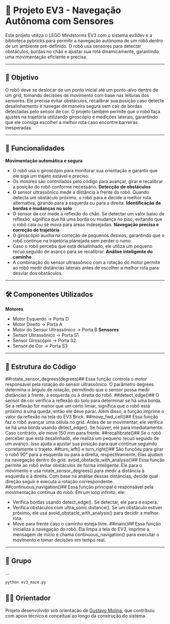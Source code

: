 # 🤖 Projeto EV3 - Navegação Autônoma com Sensores
Este projeto utiliza o LEGO Mindstorms EV3 com o sistema ev3dev e a biblioteca pybricks para permitir a navegação autônoma de um robô dentro de um ambiente pré-definido. O robô usa sensores para detectar obstáculos, bordas no chão e ajustar sua rota dinamicamente, garantindo uma movimentação eficiente e precisa.

---

## 📌 Objetivo
O robô deve se deslocar de um ponto inicial até um ponto-alvo dentro de um grid, tomando decisões de movimento com base nas leituras dos sensores. Ele precisa evitar obstáculos, recalibrar sua posição caso detecte desalinhamento e navegar de maneira segura sem cair de bordas detectadas pelo sensor de cor.
O projeto também permite que o robô faça ajustes na trajetória utilizando giroscópio e medições laterais, garantindo que ele consiga escolher a melhor rota caso encontre barreiras inesperadas.

---

## 🧠 Funcionalidades

**Movimentação automática e segura**
- O robô usa o giroscópio para monitorar sua orientação e garantir que ele siga um trajeto estável e preciso.
- Os motores são controlados pelo código para avançar, girar e recalibrar a posição do robô conforme necessário.
**Detecção de obstáculos**
- O sensor ultrassônico mede a distância à frente do robô. Quando detecta um obstáculo próximo, o robô para e decide a melhor rota alternativa, girando para a esquerda ou para a direita.
**Identificação de bordas e mudanças no solo**
- O sensor de cor mede a reflexão do chão. Se detectar um valor baixo de reflexão, significa que há uma borda ou mudança no piso, evitando que o robô caia ou se mova para áreas indesejadas.
**Navegação precisa e correção de trajetória**
- O giroscópio auxilia na correção de pequenos desvios, garantindo que o robô continue na trajetória planejada sem perder o rumo.
- Caso o robô perceba que está desalinhado, ele utiliza um pequeno recuo seguido de avanço para se recalibrar.
**Análise inteligente do caminho**
- A combinação do sensor ultrassônico com a rotação do motor permite ao robô medir distâncias laterais antes de escolher a melhor rota para desviar dos obstáculos.


---

## 🛠️ Componentes Utilizados

**Motores**
- Motor Esquerdo → Porta D
- Motor Direito → Porta A
- Motor do Sensor Ultrassônico → Porta B
**Sensores**
- Sensor Ultrassônico → Porta S1
- Sensor Giroscópio → Porta S2
- Sensor de Cor → Porta S3


---

## 📂 Estrutura do Código

##rotate_sensor_degrees(degrees)##
Essa função controla o motor responsável pela rotação do sensor ultrassônico. O parâmetro degrees determina o ângulo de rotação, permitindo que o sensor possa medir distâncias à frente, à esquerda ou à direita do robô.
##detect_edge()##
O sensor de cor verifica a reflexão do solo para determinar se há uma borda. Se a reflexão for menor que um certo limiar, significa que o robô está próximo a uma queda, então ele deve parar. Além disso, a função imprime o valor da reflexão na tela do EV3 Brick.
##move_fwd_cell()##
Essa função faz o robô avançar uma célula no grid. Antes de se movimentar, ele verifica se há uma borda usando detect_edge(). Se houver, ele para imediatamente. Caso contrário, ele move 150 mm para frente.
##recallibrate()##
Se o robô perceber que está desalinhado, ele realiza um pequeno recuo seguido de um avanço. Isso ajuda a ajustar sua posição para que continue seguindo corretamente o trajeto.
##turn_left() e turn_right()##
São funções para girar o robô 90° para a esquerda ou para a direita, respectivamente. Elas ajudam na navegação dentro do grid.
avoid_obstacle_with_analysis()##
Essa função permite ao robô evitar obstáculos de forma inteligente. Ele para o movimento e usa rotate_sensor_degrees() para medir a distância à esquerda e à direita. Com base na análise dessas distâncias, decide qual direção seguir e executa a rotação correspondente.
##continuous_navigation()##
Essa função principal é responsável pela movimentação contínua do robô. Em um loop infinito, ele:
- Verifica bordas usando detect_edge(). Se detectar, ele para e espera.
- Verifica obstáculos com ultra_sonic.distance(). Se um obstáculo estiver próximo, ele usa avoid_obstacle_with_analysis() para decidir a melhor rota.
- Move para frente caso o caminho esteja livre.
##main()##
Essa função inicializa a navegação do robô. Ela limpa a tela do EV3, imprime a mensagem de início e chama continuous_navigation() para executar o movimento e tomar decisões em tempo real.

---

## 🚀 Grupo

...

```bash
python ev3_maze.py
```

## 🧑‍🏫 Orientador

Projeto desenvolvido sob orientação de [Gustavo Molina](https://github.com/gustavomolina17/gustavomolina17), que contribuiu com apoio técnico e conceitual ao longo da construção do sistema.
